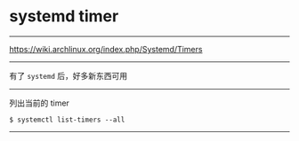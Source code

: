 # systemd timer

---

https://wiki.archlinux.org/index.php/Systemd/Timers

---

有了 `systemd` 后，好多新东西可用

---

列出当前的 timer

```
$ systemctl list-timers --all
```

---
